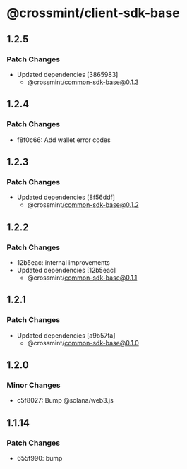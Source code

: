 # @crossmint/client-sdk-base

## 1.2.5

### Patch Changes

-   Updated dependencies [3865983]
    -   @crossmint/common-sdk-base@0.1.3

## 1.2.4

### Patch Changes

-   f8f0c66: Add wallet error codes

## 1.2.3

### Patch Changes

-   Updated dependencies [8f56ddf]
    -   @crossmint/common-sdk-base@0.1.2

## 1.2.2

### Patch Changes

-   12b5eac: internal improvements
-   Updated dependencies [12b5eac]
    -   @crossmint/common-sdk-base@0.1.1

## 1.2.1

### Patch Changes

-   Updated dependencies [a9b57fa]
    -   @crossmint/common-sdk-base@0.1.0

## 1.2.0

### Minor Changes

-   c5f8027: Bump @solana/web3.js

## 1.1.14

### Patch Changes

-   655f990: bump
